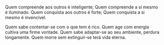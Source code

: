Quem compreende aos outros é inteligente;
Quem compreende a si mesmo é iluminado.
Quem conquista aos outros é forte;
Quem conquista a si mesmo é invencível.

Quem sabe contentar-se com o que tem é rico.
Quem age com energia cultiva uma firme vontade.
Quem sabe adaptar-se ao seu ambiente, perdura longamente.
Quem morre sem extinguir-se terá vida eterna.